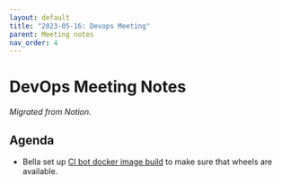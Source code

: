 ```yaml
---
layout: default
title: "2023-05-16: Devops Meeting"
parent: Meeting notes
nav_order: 4
---
```


# DevOps Meeting Notes

*Migrated from Notion*.

## Agenda

- Bella set up [CI bot docker image
  build](https://github.com/python-discord/bot/pull/2603) to make sure that
  wheels are available.

<!-- vim: set textwidth=80 sw=2 ts=2: -->
